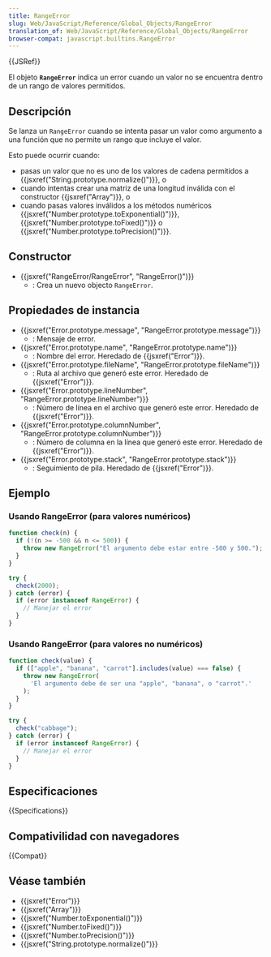 ```yaml
---
title: RangeError
slug: Web/JavaScript/Reference/Global_Objects/RangeError
translation_of: Web/JavaScript/Reference/Global_Objects/RangeError
browser-compat: javascript.builtins.RangeError
---
```


{{JSRef}}

El objeto **`RangeError`** indica un error cuando un valor no se encuentra dentro de un rango de valores permitidos.

## Descripción

Se lanza un `RangeError` cuando se intenta pasar un valor como argumento a una función
que no permite un rango que incluye el valor.

Esto puede ocurrir cuando:

- pasas un valor que no es uno de los valores de cadena permitidos a {{jsxref("String.prototype.normalize()")}}, o
- cuando intentas crear una matriz de una longitud inválida con el constructor {{jsxref("Array")}}, o
- cuando pasas valores inválidos a los métodos numéricos {{jsxref("Number.prototype.toExponential()")}},
  {{jsxref("Number.prototype.toFixed()")}} o {{jsxref("Number.prototype.toPrecision()")}}.

## Constructor

- {{jsxref("RangeError/RangeError", "RangeError()")}}
  - : Crea un nuevo objecto `RangeError`.

## Propiedades de instancia

- {{jsxref("Error.prototype.message", "RangeError.prototype.message")}}
  - : Mensaje de error.
- {{jsxref("Error.prototype.name", "RangeError.prototype.name")}}
  - : Nombre del error. Heredado de {{jsxref("Error")}}.
- {{jsxref("Error.prototype.fileName", "RangeError.prototype.fileName")}}
  - : Ruta al archivo que generó este error. Heredado de {{jsxref("Error")}}.
- {{jsxref("Error.prototype.lineNumber", "RangeError.prototype.lineNumber")}}
  - : Número de línea en el archivo que generó este error. Heredado de {{jsxref("Error")}}.
- {{jsxref("Error.prototype.columnNumber", "RangeError.prototype.columnNumber")}}
  - : Número de columna en la línea que generó este error. Heredado de {{jsxref("Error")}}.
- {{jsxref("Error.prototype.stack", "RangeError.prototype.stack")}}
  - : Seguimiento de pila. Heredado de {{jsxref("Error")}}.

## Ejemplo

### Usando RangeError (para valores numéricos)

```js
function check(n) {
  if (!(n >= -500 && n <= 500)) {
    throw new RangeError("El argumento debe estar entre -500 y 500.");
  }
}

try {
  check(2000);
} catch (error) {
  if (error instanceof RangeError) {
    // Manejar el error
  }
}
```

### Usando RangeError (para valores no numéricos)

```js
function check(value) {
  if (["apple", "banana", "carrot"].includes(value) === false) {
    throw new RangeError(
      'El argumento debe de ser una "apple", "banana", o "carrot".'
    );
  }
}

try {
  check("cabbage");
} catch (error) {
  if (error instanceof RangeError) {
    // Manejar el error
  }
}
```

## Especificaciones

{{Specifications}}

## Compativilidad con navegadores

{{Compat}}

## Véase también

- {{jsxref("Error")}}
- {{jsxref("Array")}}
- {{jsxref("Number.toExponential()")}}
- {{jsxref("Number.toFixed()")}}
- {{jsxref("Number.toPrecision()")}}
- {{jsxref("String.prototype.normalize()")}}

